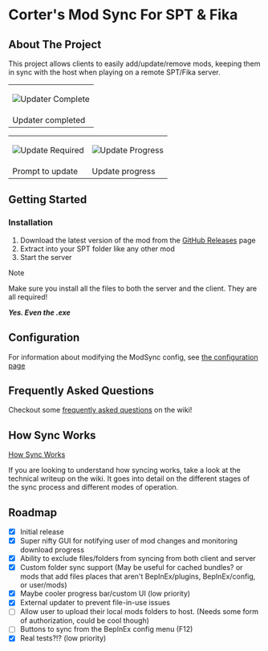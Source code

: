 # Corter's Mod Sync For SPT & Fika

## About The Project

This project allows clients to easily add/update/remove mods, keeping them in sync with the host when playing on a remote SPT/Fika server.

<table>
<tbody>
<tr>
<td>

![Updater Complete](https://github.com/user-attachments/assets/f66a09b5-e133-418f-abf9-466b619cd2c9)</td>
</tr>
<tr>
<td>Updater completed</td>
</tr>
</tbody>
</table>

<table>
<tbody>
<tr>
<td>

![Update Required](https://github.com/user-attachments/assets/03c3ed36-f6d3-4067-b1dc-48fe726ed489)</td>
<td>

![Update Progress](https://github.com/user-attachments/assets/c4ca8953-03be-4d3b-af96-6ee7f1ee3ce2)</td>
</tr>
<tr>
<td>Prompt to update</td>
<td>Update progress</td>
</tr>
</tbody>
</table>

## Getting Started

### Installation

1. Download the latest version of the mod from the [GitHub Releases](https://github.com/c-orter/modsync/releases) page
2. Extract into your SPT folder like any other mod
3. Start the server

> [!NOTE]
> Make sure you install all the files to both the server and the client. They are all required!
>
> ***Yes. Even the .exe***

## Configuration

For information about modifying the ModSync config, see [the configuration page](./wiki/Configuration)

## Frequently Asked Questions

Checkout some [frequently asked questions](./wiki/FAQ) on the wiki!

## How Sync Works

[How Sync Works](./wiki/How-Sync-Works)

If you are looking to understand how syncing works, take a look at the technical writeup on the wiki. It goes into detail on the different stages of the sync process
and different modes of operation.

## Roadmap

- [x] Initial release
- [x] Super nifty GUI for notifying user of mod changes and monitoring download progress
- [x] Ability to exclude files/folders from syncing from both client and server
- [x] Custom folder sync support (May be useful for cached bundles? or mods that add files places that aren't BepInEx/plugins, BepInEx/config, or user/mods)
- [x] Maybe cooler progress bar/custom UI (low priority)
- [x] External updater to prevent file-in-use issues
- [ ] Allow user to upload their local mods folders to host. (Needs some form of authorization, could be cool though)
- [ ] Buttons to sync from the BepInEx config menu (F12)
- [x] Real tests?!? (low priority)
